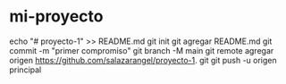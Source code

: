 # mi-proyecto
echo "# proyecto-1" >> README.md  git init  git agregar README.md  git commit -m "primer compromiso"  git branch -M main  git remote agregar origen https://github.com/salazarangel/proyecto-1. git  git push -u origen principal
